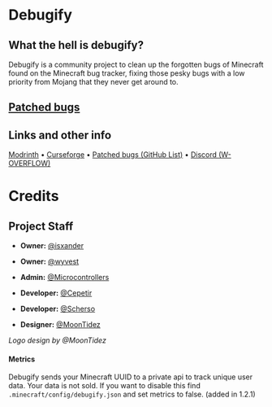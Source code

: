 # Debugify
## What the hell is debugify?
Debugify is a community project to clean up the forgotten bugs of Minecraft found on the Minecraft bug tracker, fixing those pesky bugs with a low priority from Mojang that they never get around to.

## [Patched bugs](https://github.com/W-OVERFLOW/Debugify/blob/1.18/PATCHED.md)

## Links and other info
[Modrinth](https://modrinth.com/mod/debugify) • [Curseforge](https://curseforge.com/minecraft/mc-mods/debugify) • [Patched bugs (GitHub List)](https://github.com/W-OVERFLOW/Debugify/blob/1.18/PATCHED.md) • [Discord (W-OVERFLOW)](https://discord.gg/x9d4h2CV)
 
# Credits
## Project Staff
- **Owner:** [@isxander](https://modrinth.com/user/isxander)
- **Owner:** [@wyvest](https://modrinth.com/user/wyvest)
- **Admin:** [@Microcontrollers](https://modrinth.com/user/Microcontrollers)

- **Developer:** [@Cepetir](https://modrinth.com/user/Cepetir)
- **Developer:** [@Scherso](https://modrinth.com/user/Scherso)

- **Designer:** [@MoonTidez](https://modrinth.com/user/MoonTidez)

*Logo design by @MoonTidez*

#### Metrics
Debugify sends your Minecraft UUID to a private api to track unique user data. Your data is not sold.
If you want to disable this find `.minecraft/config/debugify.json` and set metrics to false. (added in 1.2.1)

